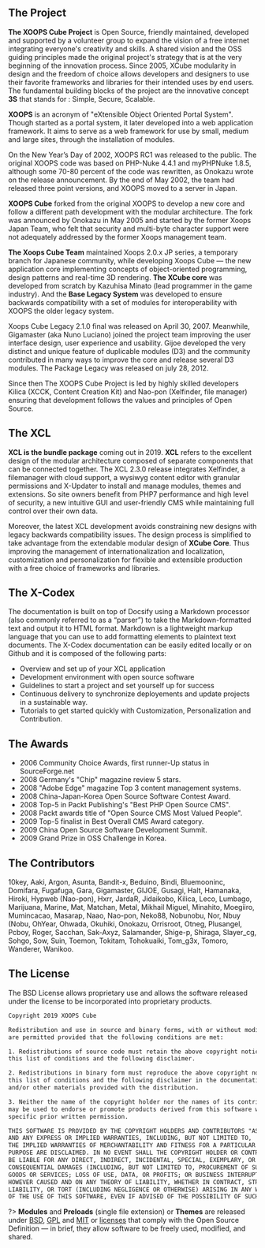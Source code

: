 ## <span class="iconify" data-icon="flat-color-icons:about"></span> The Project

**The XOOPS Cube Project** is Open Source, friendly maintained, developed and supported by a volunteer group to expand the vision of a free internet integrating everyone's creativity and skills. A shared vision and the OSS guiding principles made the original project's strategy that is at the very beginning of the innovation process. Since 2005, XCube modularity in design and the freedom of choice allows developers and designers to use their favorite frameworks and libraries for their intended uses by end users. The fundamental building blocks of the project are the innovative concept **3S** that stands for : Simple, Secure, Scalable.

**XOOPS** is an acronym of "eXtensible Object Oriented Portal System". Though started as a portal system, it later developed into a web application framework. It aims to serve as a web framework for use by small, medium and large sites, through the installation of modules. 

On the New Year’s Day of 2002, XOOPS RC1 was released to the public. The original XOOPS code was based on PHP-Nuke 4.4.1 and myPHPNuke 1.8.5, although some 70-80 percent of the code was rewritten, as Onokazu wrote on the release announcement. By the end of May 2002, the team had released three point versions, and XOOPS moved to a server in Japan. 

**XOOPS Cube** forked from the original XOOPS to develop a new core and follow a different path development with the modular architecture. The fork was announced by Onokazu in May 2005 and started by the former Xoops Japan Team, who felt that security and multi-byte character support were not adequately addressed by the former Xoops management team.

 **The Xoops Cube Team** maintained Xoops 2.0.x JP series, a temporary branch for Japanese community, while developing Xoops Cube — the new application core implementing concepts of object-oriented programming, design patterns and real-time 3D rendering. **The XCube core** was developed from scratch by Kazuhisa Minato (lead programmer in the game industry). And the **Base Legacy System** was developed to ensure backwards compatibility with a set of modules for interoperability with XOOPS the older legacy system.

Xoops Cube Legacy 2.1.0 final was released on April 30, 2007. Meanwhile, Gigamaster (aka Nuno Luciano) joined the project team improving the user interface design, user experience and usability. Gijoe developed the very distinct and unique feature of duplicable modules (D3) and the community contributed in many ways to improve the core and release several D3 modules. The Package Legacy was released on july 28, 2012.

Since then The XOOPS Cube Project is led by highly skilled developers Kilica (XCCK, Content Creation Kit) and Nao-pon (Xelfinder, file manager) ensuring that development follows the values and principles of Open Source. 

## <span class="iconify" data-icon="flat-color-icons:multiple-devices"></span> The XCL 

**XCL is the bundle package** coming out in 2019. **XCL** refers to the excellent design of the modular architecture composed of separate components that can be connected together. The XCL 2.3.0 release integrates Xelfinder, a filemanager with cloud support, a wysiwyg content editor with granular permissions and X-Updater to install and manage modules, themes and extensions. So site owners benefit from PHP7 performance and high level of security, a new intuitive GUI and user-friendly CMS while maintaining full control over their own data.

Moreover, the latest XCL development avoids constraining new designs with legacy backwards compatibility issues. The design process is simplified to take advantage from the extendable modular design of **XCube Core**. Thus improving the management of internationalization and localization, customization and personalization for flexible and extensible production with a free choice of frameworks and libraries.

## <span class="iconify" data-icon="flat-color-icons:reading"></span> The X-Codex 

The documentation is built on top of Docsify using a Markdown processor (also commonly referred to as a “parser”) to take the Markdown-formatted text and output it to HTML format. Markdown is a lightweight markup language that you can use to add formatting elements to plaintext text documents. The X-Codex documentation can be easily edited locally or on Github and it is composed of the following parts: 

+ Overview and set up of your XCL application
+ Development environment with open source software
+ Guidelines to start a project and set yourself up for success
+ Continuous delivery to synchronize deployements and update projects in a sustainable way.
+ Tutorials to get started quickly with Customization, Personalization and Contribution.


## <span class="iconify" data-icon="flat-ui:medal"></span> The Awards 

+ 2006 Community Choice Awards, first runner-Up status in SourceForge.net
+ 2008 Germany's "Chip" magazine review 5 stars.
+ 2008 "Adobe Edge" magazine Top 3 content management systems.
+ 2008 China-Japan-Korea Open Source Software Contest Award.
+ 2008 Top-5 in Packt Publishing's "Best PHP Open Source CMS".
+ 2008 Packt awards title of "Open Source CMS Most Valued People". 
+ 2009 Top-5 finalist in Best Overall CMS Award category. 
+ 2009 China Open Source Software Development Summit.
+ 2009 Grand Prize in OSS Challenge in Korea.

## <span class="iconify" data-icon="flat-color-icons:collaboration"></span> The Contributors

10key, Aaki, Argon, Asunta, Bandit-x, Beduino, Bindi, Bluemooninc, Domifara, Fugafuga, Gara, Gigamaster, GIJOE, Gusagi, Halt, Hamanaka, Hiroki, Hypweb (Nao-pon), Hxrr, JardaR, Jidaikobo, Kilica, Leco, Lumbago, Marijuana, Marine, Mat, Matchan, Metal, Mikhail Miguel, Minahito, Moegiiro, Mumincacao, Masarap, Naao, Nao-pon, Neko88, Nobunobu, Nor, Nbuy (Nobu, OhYear, Ohwada, Okuhiki, Onokazu, Orrisroot, Otneg, Plusangel, Pcboy, Roger, Sacchan,  Sak-Axyz, Salamander, Shige-p, Shiraga, Slayer_cg, Sohgo, Sow, Suin, Toemon, Tokitam, Tohokuaiki, Tom_g3x, Tomoro, Wanderer, Wanikoo.

## <span class="iconify" data-icon="mdi:copyright" style="color: #face74;"></span> The License

The BSD License allows proprietary use and allows the software released under the license to be incorporated into proprietary products.

```html
Copyright 2019 XOOPS Cube

Redistribution and use in source and binary forms, with or without modification, 
are permitted provided that the following conditions are met:

1. Redistributions of source code must retain the above copyright notice, 
this list of conditions and the following disclaimer.

2. Redistributions in binary form must reproduce the above copyright notice, 
this list of conditions and the following disclaimer in the documentation 
and/or other materials provided with the distribution.

3. Neither the name of the copyright holder nor the names of its contributors 
may be used to endorse or promote products derived from this software without 
specific prior written permission.

THIS SOFTWARE IS PROVIDED BY THE COPYRIGHT HOLDERS AND CONTRIBUTORS "AS IS" 
AND ANY EXPRESS OR IMPLIED WARRANTIES, INCLUDING, BUT NOT LIMITED TO, 
THE IMPLIED WARRANTIES OF MERCHANTABILITY AND FITNESS FOR A PARTICULAR 
PURPOSE ARE DISCLAIMED. IN NO EVENT SHALL THE COPYRIGHT HOLDER OR CONTRIBUTORS 
BE LIABLE FOR ANY DIRECT, INDIRECT, INCIDENTAL, SPECIAL, EXEMPLARY, OR 
CONSEQUENTIAL DAMAGES (INCLUDING, BUT NOT LIMITED TO, PROCUREMENT OF SUBSTITUTE 
GOODS OR SERVICES; LOSS OF USE, DATA, OR PROFITS; OR BUSINESS INTERRUPTION) 
HOWEVER CAUSED AND ON ANY THEORY OF LIABILITY, WHETHER IN CONTRACT, STRICT 
LIABILITY, OR TORT (INCLUDING NEGLIGENCE OR OTHERWISE) ARISING IN ANY WAY OUT 
OF THE USE OF THIS SOFTWARE, EVEN IF ADVISED OF THE POSSIBILITY OF SUCH DAMAGE.
```

?> **Modules** and **Preloads** (single file extension) or **Themes** are released under [BSD](https://opensource.org/licenses/BSD-3-Clause), [GPL](https://opensource.org/licenses/gpl-license) and [MIT](https://opensource.org/licenses/MIT) or [licenses](https://opensource.org/licenses) that comply with the Open Source Definition — in brief, they allow software to be freely used, modified, and shared.